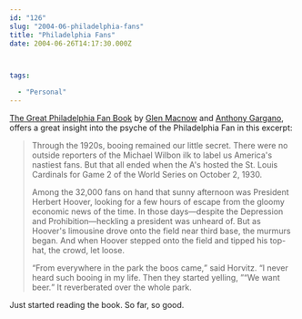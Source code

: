 ```yaml
---
id: "126"
slug: "2004-06-philadelphia-fans"
title: "Philadelphia Fans"
date: 2004-06-26T14:17:30.000Z



tags:

  - "Personal"
---
```

<div class="sqs-html-content">
  <p><span></span></p>
<p>
<span>
<a href="http://www.amazon.com/exec/obidos/tg/detail/-/0970580444/" shape="rect">The Great Philadelphia Fan Book</a> by <a href="http://www.610wip.com/startinglineup/staff/index.php?page=macnow" shape="rect">Glen Macnow</a> and <a href="http://www.610wip.com/startinglineup/staff/index.php?page=gargano" shape="rect">Anthony Gargano</a>, offers a great insight into the psyche of the Philadelphia Fan in this excerpt:</span>
</p>
<p><span></p>
<p></span></p>
<blockquote><p>
<span>
</span></p>
<p>
<span>Through the 1920s, booing remained our little secret.  There were no outside reporters of the Michael Wilbon ilk to label us America's nastiest fans.  But that all ended when the A's hosted the St. Louis Cardinals for Game 2 of the World Series on October 2, 1930.</span>
</p>
<p><span>
</span></p>
<p>
<span>Among the 32,000 fans on hand that sunny afternoon was President Herbert Hoover, looking for a few hours of escape from the gloomy economic news of the time.  In those days&mdash;despite the Depression and Prohibition&mdash;heckling a president was unheard of.  But as Hoover's limousine drove onto the field near third base, the murmurs began.  And when Hoover stepped onto the field and tipped his top-hat, the crowd, let loose.</span>
</p>
<p><span>
</span></p>
<p>
<span>
<q>From everywhere in the park the boos came,</q> said Horvitz.  <q>I never heard such booing in my life.  Then they started yelling, </q><q>We want beer.</q> It reverberated over the whole park.
</span>
</p>
<p><span>
</span>
</p></blockquote>
<p><span></p>
<p></span></p>
<p>
<span>Just started reading the book.  So far, so good.</span>
</p>
<p><span>
</span></p>
</div>
